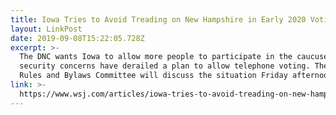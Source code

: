 ```yaml
---
title: Iowa Tries to Avoid Treading on New Hampshire in Early 2020 Voting
layout: LinkPost
date: 2019-09-08T15:22:05.728Z
excerpt: >-
  The DNC wants Iowa to allow more people to participate in the caucuses, but
  security concerns have derailed a plan to allow telephone voting. The party’s
  Rules and Bylaws Committee will discuss the situation Friday afternoon.
link: >-
  https://www.wsj.com/articles/iowa-tries-to-avoid-treading-on-new-hampshire-in-early-2020-voting-11567762203
---
```


